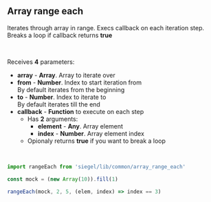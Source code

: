 ## Array range each

Iterates through array in range. Execs callback on each iteration step. Breaks a loop if callback returns **true**

<br />

Receives **4** parameters:
- **array** - **Array**. Array to iterate over
- **from** - **Number**. Index to start iteration from<br />
    By default iterates from the beginning
- **to** - **Number**. Index to iterate to<br />
    By default iterates till the end
- **callback** - **Function** to execute on each step
    - Has **2** arguments:
        - **element** - **Any**. Array element
        - **index** - **Number**. Array element index
    - Opionaly returns **true** if you want to break a loop

<br />

```ts
import rangeEach from 'siegel/lib/common/array_range_each'

const mock = (new Array(10)).fill(1)

rangeEach(mock, 2, 5, (elem, index) => index == 3)
```